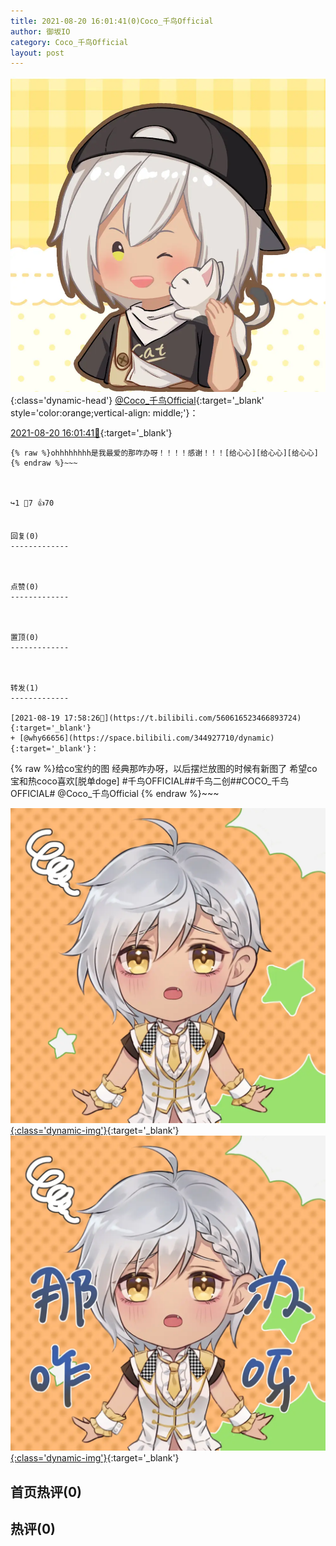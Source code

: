 ```yaml
---
title: 2021-08-20 16:01:41(0)Coco_千鸟Official
author: 御坂IO
category: Coco_千鸟Official
layout: post
---
```


![img](/images/85e485bc0dbd0cde4d15f24d7cffe9704618ad10.jpg){:class='dynamic-head'}
[@Coco_千鸟Official](https://space.bilibili.com/1891728206/dynamic){:target='_blank' style='color:orange;vertical-align: middle;'}：

[2021-08-20 16:01:41🔗](https://t.bilibili.com/560957522390486197){:target='_blank'}

~~~
{% raw %}ohhhhhhhh是我最爱的那咋办呀！！！！感谢！！！[给心心][给心心][给心心]
{% endraw %}~~~



↪️1 💬7 👍70


回复(0)
-------------



点赞(0)
-------------



置顶(0)
-------------



转发(1)
-------------

[2021-08-19 17:58:26🔗](https://t.bilibili.com/560616523466893724){:target='_blank'}
+ [@why66656](https://space.bilibili.com/344927710/dynamic){:target='_blank'}：
~~~
{% raw %}给co宝约的图
经典那咋办呀，以后摆烂放图的时候有新图了
希望co宝和热coco喜欢[脱单doge]
#千鸟OFFICIAL##千鸟二创##COCO_千鸟OFFICIAL#
@Coco_千鸟Official 
{% endraw %}~~~


[![img](/images/e181876a9c49dc3a29623e63ac6e6a866c4a135c.png){:class='dynamic-img'}](/images/e181876a9c49dc3a29623e63ac6e6a866c4a135c.png){:target='_blank'}
[![img](/images/ff4d6287508d46c77d9f9d811f1e46219395d152.png){:class='dynamic-img'}](/images/ff4d6287508d46c77d9f9d811f1e46219395d152.png){:target='_blank'}




首页热评(0)
-------------



热评(0)
-------------



